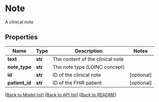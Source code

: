 # Note

A clinical note
## Properties
Name | Type | Description | Notes
------------ | ------------- | ------------- | -------------
**text** | **str** | The content of the clinical note | 
**note_type** | **str** | The note type (LOINC concept) | 
**id** | **str** | ID of the clinical note | [optional] 
**patient_id** | **str** | ID of the FHIR patient | [optional] 

[[Back to Model list]](../README.md#documentation-for-models) [[Back to API list]](../README.md#documentation-for-api-endpoints) [[Back to README]](../README.md)


